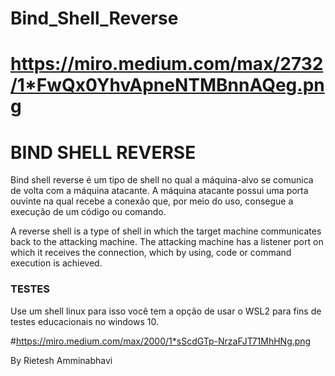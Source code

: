 # Bind_Shell_Reverse

# https://miro.medium.com/max/2732/1*FwQx0YhvApneNTMBnnAQeg.png

<h1> BIND SHELL REVERSE </h1>

<p>Bind shell reverse é um  tipo de shell no qual a máquina-alvo se comunica de volta com a máquina atacante.
A máquina atacante possui uma porta ouvinte na qual recebe a conexão que, por meio do uso, consegue a execução de um código ou comando.</p>

<p>A reverse shell is a type of shell in which the target machine communicates back to the attacking machine. 
  The attacking machine has a listener port on which it receives the connection, which by using, code or command execution is achieved.</p>

<h3>TESTES</h3> 

<p>Use um shell linux para isso você tem a opção de usar o WSL2 para fins de testes educacionais no windows 10.</p>


#https://miro.medium.com/max/2000/1*sScdGTp-NrzaFJT71MhHNg.png


<footer><p>By Rietesh Amminabhavi</p></footer>
